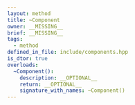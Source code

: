 ```yaml
---
layout: method
title: ~Component
owner: __MISSING__
brief: __MISSING__
tags:
  - method
defined_in_file: include/components.hpp
is_dtor: true
overloads:
  ~Component():
    description: __OPTIONAL__
    return: __OPTIONAL__
    signature_with_names: ~Component()
---
```

